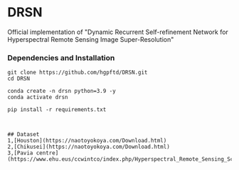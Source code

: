 # DRSN
Official implementation of "Dynamic Recurrent Self-refinement Network for Hyperspectral Remote Sensing Image Super-Resolution"

### Dependencies and Installation
```
git clone https://github.com/hgpftd/DRSN.git
cd DRSN

conda create -n drsn python=3.9 -y
conda activate drsn

pip install -r requirements.txt



## Dataset
1,[Houston](https://naotoyokoya.com/Download.html)    
2,[Chikusei](https://naotoyokoya.com/Download.html)   
3,[Pavia centre](https://www.ehu.eus/ccwintco/index.php/Hyperspectral_Remote_Sensing_Scenes)  
